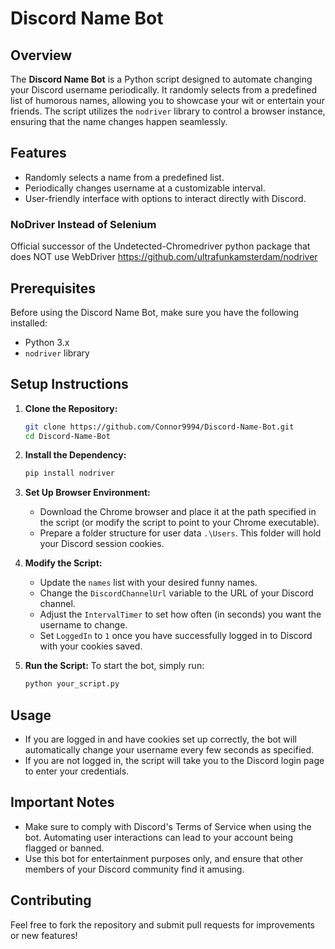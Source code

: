 # Discord Name Bot

## Overview
The **Discord Name Bot** is a Python script designed to automate changing your Discord username periodically. It randomly selects from a predefined list of humorous names, allowing you to showcase your wit or entertain your friends. The script utilizes the `nodriver` library to control a browser instance, ensuring that the name changes happen seamlessly.

## Features
- Randomly selects a name from a predefined list.
- Periodically changes username at a customizable interval.
- User-friendly interface with options to interact directly with Discord.

### **NoDriver Instead of Selenium**
Official successor of the Undetected-Chromedriver python package that does NOT use WebDriver 
https://github.com/ultrafunkamsterdam/nodriver

## Prerequisites
Before using the Discord Name Bot, make sure you have the following installed:
- Python 3.x
- `nodriver` library

## Setup Instructions

1. **Clone the Repository:**
   ```bash
   git clone https://github.com/Connor9994/Discord-Name-Bot.git
   cd Discord-Name-Bot
   ```

2. **Install the Dependency:**
   ```bash
   pip install nodriver
   ```

3. **Set Up Browser Environment:**
   - Download the Chrome browser and place it at the path specified in the script (or modify the script to point to your Chrome executable).
   - Prepare a folder structure for user data `.\Users`. This folder will hold your Discord session cookies.

4. **Modify the Script:**
   - Update the `names` list with your desired funny names.
   - Change the `DiscordChannelUrl` variable to the URL of your Discord channel.
   - Adjust the `IntervalTimer` to set how often (in seconds) you want the username to change.
   - Set `LoggedIn` to `1` once you have successfully logged in to Discord with your cookies saved.

5. **Run the Script:**
   To start the bot, simply run:
   ```bash
   python your_script.py
   ```

## Usage
- If you are logged in and have cookies set up correctly, the bot will automatically change your username every few seconds as specified.
- If you are not logged in, the script will take you to the Discord login page to enter your credentials.

## Important Notes
- Make sure to comply with Discord's Terms of Service when using the bot. Automating user interactions can lead to your account being flagged or banned.
- Use this bot for entertainment purposes only, and ensure that other members of your Discord community find it amusing.

## Contributing
Feel free to fork the repository and submit pull requests for improvements or new features!
